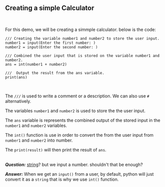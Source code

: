 ## Creating a simple Calculator
<br>

For this demo, we will be creating a simmple calculator. below is the code:

```
/// Creating the variable number1 and number2 to store the user input.
number1 = input(Enter the first number: )
number2 = input(Enter the second number: )

/// Combined the user input that is stored on the variable number1 and number2.
ans = int(number1 + number2)

///  Output the result from the ans variable.
print(ans)

```

<br>

The ``` /// ``` is used to write a comment or a description. We can also use ```#``` alternatively.
<br>

The variables ```number1``` and ```number2``` is used to store the the user input.
<br>

The ```ans``` variable is represents the combined output of the stored input in the ```number1``` and ```number2``` variables.
<br>

The ```int()``` function is use in order to convert the from the user input from ```number1``` and ```number2``` into number.
<br>

The ```print(result)``` will then print the result of ```ans```.
<br>
<br>

***Question:*** [string](https://docs.python.org/3/library/string.html)? but we input a number. shouldn't that be enough?

***Answer:*** When we get an ```input()``` from a user, by default, python will just convert it as a ```string``` that is why we use ```int()``` function.








